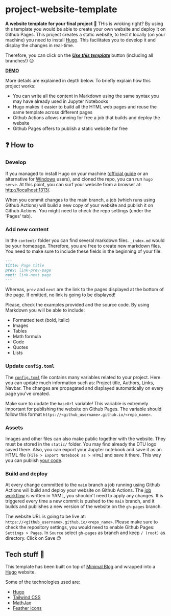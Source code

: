 # project-website-template

__A website template for your final project__ 🔮
THis is wroking right? 
By using this template you would be able to create your own website and deploy it on Github Pages. This project creates a static website, to test it locally (on your machine) you need to install [Hugo](https://gohugo.io/getting-started/installing/). This facilitates you to develop it and display the changes in real-time.

Therefore, you can click on the [***Use this template***](https://github.com/peterampazzo/project-website-template/generate) button (including all branches!) 😉

[**DEMO**](https://peterampazzo.github.io/project-website-template/)

More details are explained in depth below. To briefly explain how this project works: 
* You can write all the content in Markdown using the same syntax you may have already used in Jupyter Notebooks
* Hugo makes it easier to build all the HTML web pages and reuse the same template across different pages
* Github Actions allows running for free a job that builds and deploy the website
* Github Pages offers to publish a static website for free

## ❓ How to

### Develop

If you managed to install Hugo on your machine ([official guide](https://gohugo.io/getting-started/installing/) or an alternative for [Windows](https://www.techielass.com/how-to-install-hugo-on-windows-10/) users), and cloned the repo, you can run `hugo serve`. At this point, you can surf your website from a browser at: [http://localhost:1313/](http://localhost:1313/).

When you commit changes to the main branch, a job (which runs using Github Actions) will build a new copy of your website and publish it on Github Actions. You might need to check the repo settings (under the 'Pages' tab).

### Add new content

In the `content/` folder you can find several markdown files. `_index.md` would be your homepage. Therefore, you are free to create new markdown files. You need to make sure to include these fields in the beginning of your file:

```markdown
---
title: Page title
prev: link-prev-page
next: link-next page
---
```

Whereas, `prev` and `next` are the link to the pages displayed at the bottom of the page. If omitted, no link is going to be displayed!

Please, check the examples provided and the source code. By using Markdown you will be able to include:

* Formatted text (bold, italic)
* Images
* Tables
* Math formula
* Code
* Quotes
* Lists

### Update `config.toml`

The [`config.toml`](https://github.com/peterampazzo/project-website-template/blob/main/config.toml) file contains many variables related to your project. Here you can update much information such as: Project title, Authors, Links, Navbar. The changes are propagated and displayed automatically on every page you've created.

Make sure to update the `baseUrl` variable! This variable is extremely important for publishing the website on Github Pages. The variable should follow this format `https://<github_username>.github.io/<repo_name>`.

### Assets 

Images and other files can also make public together with the website. They must be stored in the `static/` folder. You may find already the DTU logo saved there. Also, you can export your Jupyter notebook and save it as an HTML file (`File > Export Notebook as > HTML`) and save it there. This way you can publish [your code](https://peterampazzo.github.io/project-website-template/explainer-notebook.html).

### Build and deploy

At every change committed to the `main` branch a job running using Github Actions will build and deploy your website on Github Actions. The [job workflow](https://github.com/peterampazzo/project-website-template/blob/main/.github/workflows/gh-pages.yml) is written in YAML, you shouldn't need to apply any changes. It is triggered every time a new commit is pushed to the `main` branch, and it builds and publishes a new version of the website on the `gh-pages` branch.

The website URL is going to be live at: `https://<github_username>.github.io/<repo_name>`.
Please make sure to check the repository settings, you would need to enable Github Pages: `Settings > Pages`. In `Source` select `gh-pages` as branch and keep `/ (root)` as directory. Click on Save 😉

## Tech stuff 🤠

This template has been built on top of [Minimal Blog](https://github.com/tailwindtoolbox/Minimal-Blog) and wrapped into a [Hugo](https://gohugo.io/) website. 

Some of the technologies used are:
* [Hugo](https://gohugo.io/)
* [Tailwind CSS](https://tailwindcss.com/)
* [MathJax](https://www.mathjax.org/)
* [Feather Icons](https://feathericons.com/)
